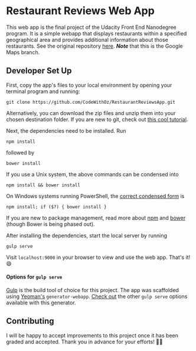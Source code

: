 # Restaurant Reviews Web App
This web app is the final project of the Udacity Front End Nanodegree
program. It is a simple webapp that displays restaurants within a specified
geographical area and provides additional information about those
restaurants. See the original repository
[here](https://github.com/udacity/mws-restaurant-stage-1/tree/google-maps).
_**Note**_ that this is the Google Maps branch.

## Developer Set Up
First, copy the app's files to your local environment by opening
your terminal program and running:
```
git clone https://github.com/CodeWithOz/RestaurantReviewsApp.git
```
Alternatively, you can download the zip files and unzip them
into your chosen destination folder. If you are new to git, check out
[this cool tutorial](https://www.atlassian.com/git/tutorials/learn-git-with-bitbucket-cloud).

Next, the dependencies need to be installed. Run
```
npm install
```
followed by
```
bower install
```
If you use a Unix system, the above commands can be condensed into
```
npm install && bower install
```
On Windows systems running PowerShell, the
[correct condensed form](https://stackoverflow.com/a/41816341/7987987) is
```
npm install; if ($?) { bower install }
```
If you are new to package management, read more about
[npm](https://www.sitepoint.com/beginners-guide-node-package-manager/)
and [bower](https://bower.io/) (though Bower is being phased out).

After installing the dependencies, start the local server by running
```
gulp serve
```
Visit `localhost:9000` in your browser to view and use the web app.
That's it! 😄

#### Options for `gulp serve`
[Gulp](https://gulpjs.com/) is the build tool of choice for this project.
The app was scaffolded using [Yeoman's](http://yeoman.io/)
`generator-webapp`.
[Check out](https://github.com/yeoman/generator-webapp#getting-started)
the other `gulp serve` options available with this generator.

## Contributing
I will be happy to accept improvements to this project once it has
been graded and accepted. Thank you in advance for your efforts! 🙌👏

